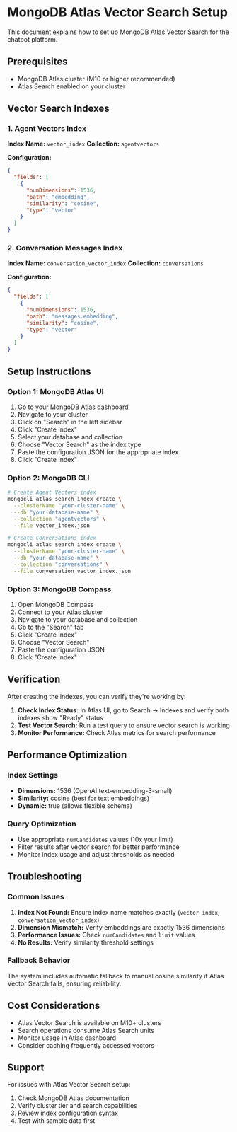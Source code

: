 # MongoDB Atlas Vector Search Setup

This document explains how to set up MongoDB Atlas Vector Search for the chatbot platform.

## Prerequisites

- MongoDB Atlas cluster (M10 or higher recommended)
- Atlas Search enabled on your cluster

## Vector Search Indexes

### 1. Agent Vectors Index

**Index Name:** `vector_index`
**Collection:** `agentvectors`

**Configuration:**
```json
{
  "fields": [
    {
      "numDimensions": 1536,
      "path": "embedding",
      "similarity": "cosine",
      "type": "vector"
    }
  ]
}
```

### 2. Conversation Messages Index

**Index Name:** `conversation_vector_index`
**Collection:** `conversations`

**Configuration:**
```json
{
  "fields": [
    {
      "numDimensions": 1536,
      "path": "messages.embedding",
      "similarity": "cosine",
      "type": "vector"
    }
  ]
}
```

## Setup Instructions

### Option 1: MongoDB Atlas UI

1. Go to your MongoDB Atlas dashboard
2. Navigate to your cluster
3. Click on "Search" in the left sidebar
4. Click "Create Index"
5. Select your database and collection
6. Choose "Vector Search" as the index type
7. Paste the configuration JSON for the appropriate index
8. Click "Create Index"

### Option 2: MongoDB CLI

```bash
# Create Agent Vectors index
mongocli atlas search index create \
  --clusterName "your-cluster-name" \
  --db "your-database-name" \
  --collection "agentvectors" \
  --file vector_index.json

# Create Conversations index
mongocli atlas search index create \
  --clusterName "your-cluster-name" \
  --db "your-database-name" \
  --collection "conversations" \
  --file conversation_vector_index.json
```

### Option 3: MongoDB Compass

1. Open MongoDB Compass
2. Connect to your Atlas cluster
3. Navigate to your database and collection
4. Go to the "Search" tab
5. Click "Create Index"
6. Choose "Vector Search"
7. Paste the configuration JSON
8. Click "Create Index"

## Verification

After creating the indexes, you can verify they're working by:

1. **Check Index Status:** In Atlas UI, go to Search → Indexes and verify both indexes show "Ready" status
2. **Test Vector Search:** Run a test query to ensure vector search is working
3. **Monitor Performance:** Check Atlas metrics for search performance

## Performance Optimization

### Index Settings

- **Dimensions:** 1536 (OpenAI text-embedding-3-small)
- **Similarity:** cosine (best for text embeddings)
- **Dynamic:** true (allows flexible schema)

### Query Optimization

- Use appropriate `numCandidates` values (10x your limit)
- Filter results after vector search for better performance
- Monitor index usage and adjust thresholds as needed

## Troubleshooting

### Common Issues

1. **Index Not Found:** Ensure index name matches exactly (`vector_index`, `conversation_vector_index`)
2. **Dimension Mismatch:** Verify embeddings are exactly 1536 dimensions
3. **Performance Issues:** Check `numCandidates` and `limit` values
4. **No Results:** Verify similarity threshold settings

### Fallback Behavior

The system includes automatic fallback to manual cosine similarity if Atlas Vector Search fails, ensuring reliability.

## Cost Considerations

- Atlas Vector Search is available on M10+ clusters
- Search operations consume Atlas Search units
- Monitor usage in Atlas dashboard
- Consider caching frequently accessed vectors

## Support

For issues with Atlas Vector Search setup:
1. Check MongoDB Atlas documentation
2. Verify cluster tier and search capabilities
3. Review index configuration syntax
4. Test with sample data first
